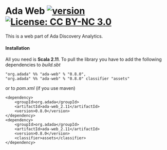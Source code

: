 # Ada Web [![version](https://img.shields.io/badge/version-0.8.0-green.svg)](https://ada-discovery.org) [![License: CC BY-NC 3.0](https://img.shields.io/badge/License-CC%20BY--NC%203.0-lightgrey.svg)](https://creativecommons.org/licenses/by-nc/3.0/)

This is a web part of Ada Discovery Analytics.

#### Installation

All you need is **Scala 2.11**. To pull the library you have to add the following dependencies to *build.sbt*

```
"org.adada" %% "ada-web" % "0.8.0",
"org.adada" %% "ada-web" % "0.8.0" classifier "assets"
```

or to *pom.xml* (if you use maven)

```
<dependency>
    <groupId>org.adada</groupId>
    <artifactId>ada-web_2.11</artifactId>
    <version>0.8.0</version>
</dependency>
<dependency>
    <groupId>org.adada</groupId>
    <artifactId>ada-web_2.11</artifactId>
    <version>0.8.0</version>
    <classifier>assets</classifier>
</dependency>
```